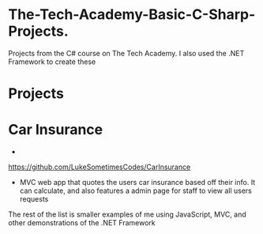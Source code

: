 # The-Tech-Academy-Basic-C-Sharp-Projects.
Projects from the C# course on The Tech Academy. I also used the .NET Framework to create these


# Projects


# Car Insurance
-
https://github.com/LukeSometimesCodes/CarInsurance

- MVC web app that quotes the users car insurance based off their info. It can calculate, and also features a admin page for staff to view all users requests

The rest of the list is smaller examples of me using JavaScript, MVC, and other demonstrations of the .NET Framework
